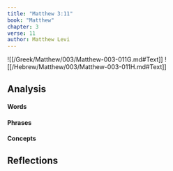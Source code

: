 ```yaml
---
title: "Matthew 3:11"
book: "Matthew"
chapter: 3
verse: 11
author: Matthew Levi
---
```

![[/Greek/Matthew/003/Matthew-003-011G.md#Text]]
![[/Hebrew/Matthew/003/Matthew-003-011H.md#Text]]

## Analysis

#### Words

#### Phrases

#### Concepts

## Reflections
